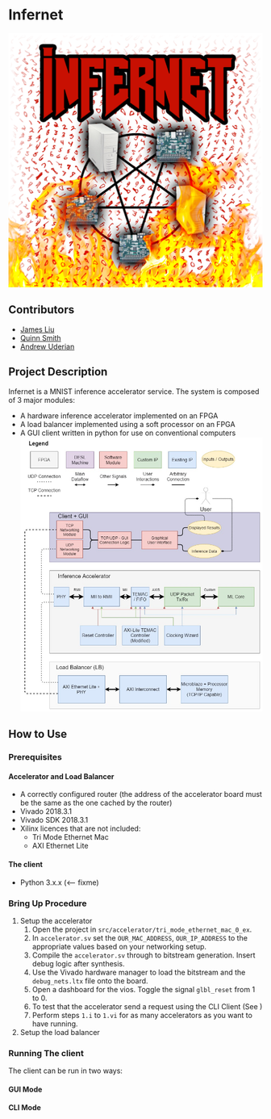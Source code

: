 # Infernet
![](doc/images/infernet.png?raw=true)
## Contributors

- [James Liu](https://github.com/diesisfox)
- [Quinn Smith](https://github.com/quinnwerks)
- [Andrew Uderian](https://github.com/auderian)

## Project Description

Infernet is a MNIST inference accelerator service. The system is composed of 3 major modules:
- A hardware inference accelerator implemented on an FPGA
- A load balancer implemented using a soft processor on an FPGA
- A GUI client written in python for use on conventional computers
![](doc/images/system_diagram.jpg?raw=true)
## How to Use
### Prerequisites
#### Accelerator and Load Balancer
- A correctly configured router (the address of the accelerator board must be the same as the one cached by the router)
- Vivado 2018.3.1
- Vivado SDK 2018.3.1
- Xilinx licences that are not included:
  - Tri Mode Ethernet Mac
  - AXI Ethernet Lite
#### The client
- Python 3.x.x (<-- fixme)

### Bring Up Procedure
1. Setup the accelerator
    1. Open the project in `src/accelerator/tri_mode_ethernet_mac_0_ex`.
    2. In `accelerator.sv` set the `OUR_MAC_ADDRESS`, `OUR_IP_ADDRESS` to the appropriate values based on your networking setup.
    3. Compile the `accelerator.sv` through to bitstream generation. Insert debug logic after synthesis.
    4. Use the Vivado hardware manager to load the bitstream and the `debug_nets.ltx` file onto the board.
    5. Open a dashboard for the vios. Toggle the signal `glbl_reset` from 1 to 0.
    6. To test that the accelerator send a request using the CLI Client (See )
    7. Perform steps `1.i` to `1.vi` for as many accelerators as you want to have running.
2. Setup the load balancer
### Running The client
The client can be run in two ways:
#### GUI Mode
#### CLI Mode



